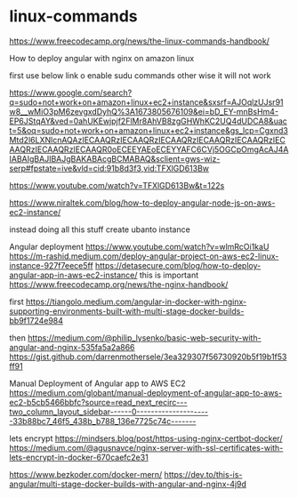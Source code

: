 # linux-commands

https://www.freecodecamp.org/news/the-linux-commands-handbook/

How to deploy angular with nginx on amazon linux 

first use below link o enable sudu commands other wise it will not work

https://www.google.com/search?q=sudo+not+work+on+amazon+linux+ec2+instance&sxsrf=AJOqlzUJsr91w8__wMiO3pM6zevgxdDyhQ%3A1673805676109&ei=bD_EY-mnBsHm4-EP6JStqAY&ved=0ahUKEwjpjf2FlMr8AhVB8zgGHWhKC2UQ4dUDCA8&uact=5&oq=sudo+not+work+on+amazon+linux+ec2+instance&gs_lcp=Cgxnd3Mtd2l6LXNlcnAQAzIECAAQRzIECAAQRzIECAAQRzIECAAQRzIECAAQRzIECAAQRzIECAAQRzIECAAQR0oECEEYAEoECEYYAFC6CVj5OGCpOmgAcAJ4AIABAIgBAJIBAJgBAKABAcgBCMABAQ&sclient=gws-wiz-serp#fpstate=ive&vld=cid:91b8d3f3,vid:TFXlGD613Bw

https://www.youtube.com/watch?v=TFXlGD613Bw&t=122s

https://www.niraltek.com/blog/how-to-deploy-angular-node-js-on-aws-ec2-instance/

instead doing all this stuff create ubanto instance

Angular deployment
https://www.youtube.com/watch?v=wlmRcOi1kaU
https://m-rashid.medium.com/deploy-angular-project-on-aws-ec2-linux-instance-927f7eece5ff
https://detasecure.com/blog/how-to-deploy-angular-app-in-aws-ec2-instance/     this is important
https://www.freecodecamp.org/news/the-nginx-handbook/

first
https://tiangolo.medium.com/angular-in-docker-with-nginx-supporting-environments-built-with-multi-stage-docker-builds-bb9f1724e984

then 
https://medium.com/@philip_lysenko/basic-web-security-with-angular-and-nginx-535fa5a2a866
https://gist.github.com/darrenmothersele/3ea329307f56730920b5f19b1f53ff91

Manual Deployment of Angular app to AWS EC2
https://medium.com/globant/manual-deployment-of-angular-app-to-aws-ec2-b5cb5466bbfc?source=read_next_recirc---two_column_layout_sidebar------0---------------------33b88bc7_46f5_438b_b788_136e7725c74c-------

lets encrypt
https://mindsers.blog/post/https-using-nginx-certbot-docker/
https://medium.com/@agusnavce/nginx-server-with-ssl-certificates-with-lets-encrypt-in-docker-670caefc2e31

https://www.bezkoder.com/docker-mern/
https://dev.to/this-is-angular/multi-stage-docker-builds-with-angular-and-nginx-4j9d


